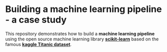# Building a machine learning pipeline - a case study

This repository demonstrates how to build a **machine learning pipeline** using the open source machine learning library [**scikit-learn**](https://scikit-learn.org) based on the famous [**kaggle Titanic dataset**](https://www.kaggle.com/c/titanic).